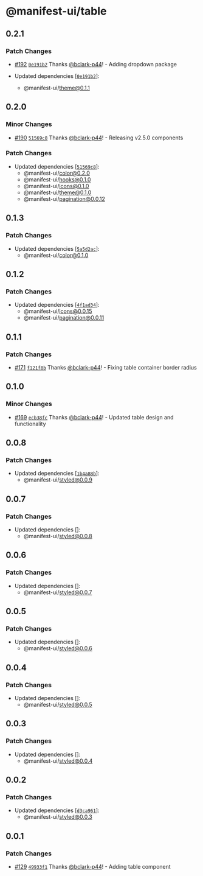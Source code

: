 # @manifest-ui/table

## 0.2.1

### Patch Changes

- [#192](https://github.com/project44/manifest-ui/pull/192) [`0e191b2`](https://github.com/project44/manifest-ui/commit/0e191b2e173c1653ac0b5a70b18b6ecf99ded59d) Thanks [@bclark-p44](https://github.com/bclark-p44)! - Adding dropdown package

- Updated dependencies [[`0e191b2`](https://github.com/project44/manifest-ui/commit/0e191b2e173c1653ac0b5a70b18b6ecf99ded59d)]:
  - @manifest-ui/theme@0.1.1

## 0.2.0

### Minor Changes

- [#190](https://github.com/project44/manifest-ui/pull/190) [`51569c8`](https://github.com/project44/manifest-ui/commit/51569c80ae817503a1b16aec80b917f65fbd84fe) Thanks [@bclark-p44](https://github.com/bclark-p44)! - Releasing v2.5.0 components

### Patch Changes

- Updated dependencies [[`51569c8`](https://github.com/project44/manifest-ui/commit/51569c80ae817503a1b16aec80b917f65fbd84fe)]:
  - @manifest-ui/color@0.2.0
  - @manifest-ui/hooks@0.1.0
  - @manifest-ui/icons@0.1.0
  - @manifest-ui/theme@0.1.0
  - @manifest-ui/pagination@0.0.12

## 0.1.3

### Patch Changes

- Updated dependencies [[`5a5d2ac`](https://github.com/project44/manifest-ui/commit/5a5d2ac0d4ddb5d65a72acd4198460c998c65dff)]:
  - @manifest-ui/color@0.1.0

## 0.1.2

### Patch Changes

- Updated dependencies [[`4f1ad34`](https://github.com/project44/manifest-ui/commit/4f1ad34139a0a0bb4839d5aa3a2f499967da5949)]:
  - @manifest-ui/icons@0.0.15
  - @manifest-ui/pagination@0.0.11

## 0.1.1

### Patch Changes

- [#171](https://github.com/project44/manifest-ui/pull/171) [`f121f8b`](https://github.com/project44/manifest-ui/commit/f121f8b495c0adaf81df84c0664f8f6267a69ef2) Thanks [@bclark-p44](https://github.com/bclark-p44)! - Fixing table container border radius

## 0.1.0

### Minor Changes

- [#169](https://github.com/project44/manifest-ui/pull/169) [`ecb38fc`](https://github.com/project44/manifest-ui/commit/ecb38fc8d9fe71286dec3312182fe0f02407b13c) Thanks [@bclark-p44](https://github.com/bclark-p44)! - Updated table design and functionality

## 0.0.8

### Patch Changes

- Updated dependencies [[`1b4a88b`](https://github.com/project44/manifest-ui/commit/1b4a88b5cb40b4694feec637ff492a0d0a611c30)]:
  - @manifest-ui/styled@0.0.9

## 0.0.7

### Patch Changes

- Updated dependencies []:
  - @manifest-ui/styled@0.0.8

## 0.0.6

### Patch Changes

- Updated dependencies []:
  - @manifest-ui/styled@0.0.7

## 0.0.5

### Patch Changes

- Updated dependencies []:
  - @manifest-ui/styled@0.0.6

## 0.0.4

### Patch Changes

- Updated dependencies []:
  - @manifest-ui/styled@0.0.5

## 0.0.3

### Patch Changes

- Updated dependencies []:
  - @manifest-ui/styled@0.0.4

## 0.0.2

### Patch Changes

- Updated dependencies [[`d3ca961`](https://github.com/project44/manifest-ui/commit/d3ca961f66d0d696b332ea688d98fac2fdf025e5)]:
  - @manifest-ui/styled@0.0.3

## 0.0.1

### Patch Changes

- [#129](https://github.com/project44/manifest-ui/pull/129) [`49933f1`](https://github.com/project44/manifest-ui/commit/49933f19a88a4054018a2f251bdae9b8e6819aab) Thanks [@bclark-p44](https://github.com/bclark-p44)! - Adding table component
